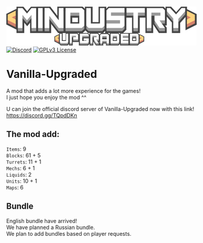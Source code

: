 ![Logo](sprites-override/ui/logo.png) <br>
[![Discord](https://img.shields.io/discord/730535373306069114)](https://discord.gg/TQpdDKn)
[![GPLv3 License](https://img.shields.io/badge/License-GPL%20v3-yellow.svg)](LICENSE.txt)
# Vanilla-Upgraded
A mod that adds a lot more experience for the games!
<br>I just hope you enjoy the mod ^^

U can join the official discord server of Vanilla-Upgraded now with this link!
<br>https://discord.gg/TQpdDKn

## The mod add: 
`Items`: 9
<br>`Blocks`: 61 + 5
<br>`Turrets`: 11 + 1
<br>`Mechs`: 6 + 1
<br>`Liquids`: 2
<br>`Units`: 10 + 1
<br>`Maps`: 6

## Bundle 
English bundle have arrived! 
<br>We have planned a Russian bundle.
<br>We plan to add bundles based on player requests. 

